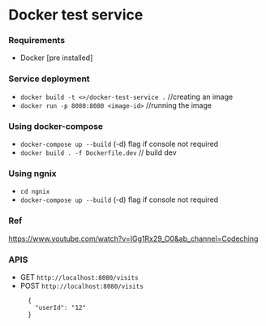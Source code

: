 # Docker test service

### Requirements
- Docker [pre installed]

### Service deployment
- `docker build -t <>/docker-test-service .` //creating an image
- `docker run -p 8080:8080 <image-id>`   //running the image

### Using docker-compose
- `docker-compose up --build`  (-d) flag if console not required
- `docker build . -f Dockerfile.dev` // build dev

### Using ngnix
- `cd ngnix`
- `docker-compose up --build`  (-d) flag if console not required

### Ref
https://www.youtube.com/watch?v=IGg1Rx29_O0&ab_channel=Codeching


### APIS
- GET
  `http://localhost:8080/visits`
- POST
  `http://localhost:8080/visits`
   ``` 
     {
       "userId": "12"
     }
    ```
